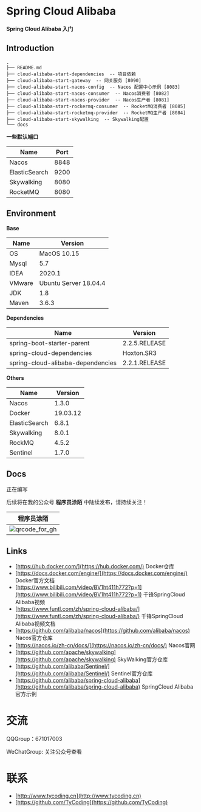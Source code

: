 # Spring Cloud Alibaba 

**Spring Cloud Alibaba 入门**

## Introduction

```
.
├── README.md
├── cloud-alibaba-start-dependencies  -- 项目依赖
├── cloud-alibaba-start-gateway  -- 网关服务 [8090]
├── cloud-alibaba-start-nacos-config  -- Nacos 配置中心示例 [8083]
├── cloud-alibaba-start-nacos-consumer  -- Nacos消费者 [8082]
├── cloud-alibaba-start-nacos-provider  -- Nacos生产者 [8081]
├── cloud-alibaba-start-rockermq-consumer  -- RocketMQ消费者 [8085]
├── cloud-alibaba-start-rocketmq-provider  -- RocketMQ生产者 [8084]
├── cloud-alibaba-start-skywalking  -- Skywalking配置
└── docs
```

**一些默认端口**

| Name          | Port |
| ------------- | ---- |
| Nacos         | 8848 |
| ElasticSearch | 9200 |
| Skywalking    | 8080 |
| RocketMQ      | 8080 |



## Environment

**Base**

| Name | Version |
| -- | -- |
| OS | MacOS 10.15 |
| Mysql | 5.7 |
| IDEA | 2020.1 |
| VMware | Ubuntu Server 18.04.4 |
| JDK | 1.8 |
| Maven | 3.6.3 |

 **Dependencies**

| Name                              | Version       |
| --------------------------------- | ------------- |
| spring-boot-starter-parent        | 2.2.5.RELEASE |
| spring-cloud-dependencies         | Hoxton.SR3    |
| spring-cloud-alibaba-dependencies | 2.2.1.RELEASE |

**Others**

| Name          | Version  |
| ------------- | -------- |
| Nacos         | 1.3.0    |
| Docker        | 19.03.12 |
| ElasticSearch | 6.8.1    |
| Skywalking    | 8.0.1    |
| RockMQ        | 4.5.2    |
| Sentinel      | 1.7.0    |



## Docs

正在编写



后续将在我的公众号 **程序员涂陌** 中陆续发布，请持续关注！

| 程序员涂陌                                                  |
| ----------------------------------------------------------- |
| ![qrcode_for_gh](http://cdn.tycoding.cn/20200610184737.jpg) |

## Links

- [https://hub.docker.com/](https://hub.docker.com/) Docker仓库
- [https://docs.docker.com/engine/](https://docs.docker.com/engine/) Docker官方文档
- [https://www.bilibili.com/video/BV1ht411h772?p=1](https://www.bilibili.com/video/BV1ht411h772?p=1) 千锋SpringCloud Alibaba视频
- [https://www.funtl.com/zh/spring-cloud-alibaba/](https://www.funtl.com/zh/spring-cloud-alibaba/) 千锋SpringCloud Alibaba视频文档
- [https://github.com/alibaba/nacos](https://github.com/alibaba/nacos) Nacos官方仓库
- [https://nacos.io/zh-cn/docs/](https://nacos.io/zh-cn/docs/) Nacos官网
- [https://github.com/apache/skywalking](https://github.com/apache/skywalking) SkyWalking官方仓库
- [https://github.com/alibaba/Sentinel/](https://github.com/alibaba/Sentinel/) Sentinel官方仓库
- [https://github.com/alibaba/spring-cloud-alibaba](https://github.com/alibaba/spring-cloud-alibaba) SpringCloud Alibaba官方示例

# 交流

QQGroup：671017003   

WeChatGroup:  关注公众号查看

# 联系

- [http://www.tycoding.cn](http://www.tycoding.cn)
- [https://github.com/TyCoding](https://github.com/TyCoding)
